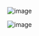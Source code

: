 ![image](https://user-images.githubusercontent.com/71476327/203215534-67159ca7-3a45-4212-8214-4d0c2b4133da.png)

![image](https://user-images.githubusercontent.com/71476327/203218021-4b4a9dd2-34f1-4f06-91e7-5550f8baf0f9.png)

